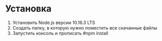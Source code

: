 # Установка
1. Установить Node.js версии 10.16.3 LTS
2. Создать папку, в которую нужно поместить все скачанные файлы
3. Запустить консоль и прописать #npm install

